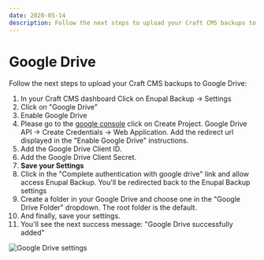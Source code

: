 ```yaml
---
date: 2020-05-14
description: Follow the next steps to upload your Craft CMS backups to Google Drive
---
```


# Google Drive

Follow the next steps to upload your Craft CMS backups to Google Drive:  

1.  In your Craft CMS dashboard Click on Enupal Backup -> Settings
2.  Click on "Google Drive"
3.  Enable Google Drive
4.  Please go to the [google console](https://console.developers.google.com/cloud-resource-manager) click on Create Project. Google Drive API -> Create Credentials -> Web Application. Add the redirect url displayed in the "Enable Google Drive" instructions.
5.  Add the Google Drive Client ID.
6.  Add the Google Drive Client Secret.
7.  **Save your Settings**
8.  Click in the "Complete authentication with google drive" link and allow access Enupal Backup. You'll be redirected back to the Enupal Backup settings
9.  Create a folder in your Google Drive and choose one in the "Google Drive Folder" dropdown. The root folder is the default.
10.  And finally, save your settings.
11.  You'll see the next success message: "Google Drive successfully added"

![Google Drive settings](https://enupal.com/assets/docs/8-backup.png)